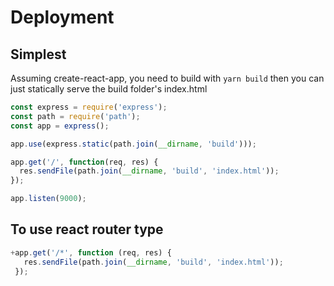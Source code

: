 # Deployment

## Simplest

Assuming create-react-app, you need to build with `yarn build` then you can just statically serve the build folder's index.html

```js
const express = require('express');
const path = require('path');
const app = express();

app.use(express.static(path.join(__dirname, 'build')));

app.get('/', function(req, res) {
  res.sendFile(path.join(__dirname, 'build', 'index.html'));
});

app.listen(9000);
```

## To use react router type

```js
+app.get('/*', function (req, res) {
   res.sendFile(path.join(__dirname, 'build', 'index.html'));
 });
```

